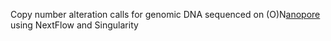 Copy number alteration calls for genomic DNA sequenced on (O)N[anopore](T) using NextFlow and Singularity
